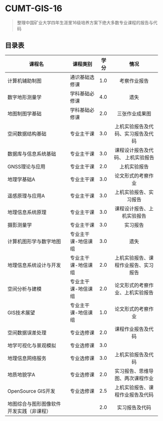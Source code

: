 # CUMT-GIS-16
> 整理中国矿业大学四年生涯里16级培养方案下绝大多数专业课程的报告与代码
## 目录表
| 课程名                 | 课程类别            | 学分 |                 情况                 |
| ---------------------- | ------------------- | ---- |:------------------------------------:|
| 计算机辅助制图         | 通识基础选修课      | 1.0  |             考察作业报告             |
| 数字地形测量学         | 学科基础必修课      | 4.0  |                 遗失                 |
| 地图制图学基础         | 学科基础必修课      | 2.0  |            三张作业成果图            |
| 空间数据结构基础       | 专业主干课          | 3.0  |  上机实验报告及代码、实习报告及代码  |
| 数据库与信息系统基础   | 专业主干课          | 3.0  |  课程设计报告及代码、 上机实验报告   |
| GNSS理论与应用         | 专业主干课          | 2.0  |             上机实验报告             |
| 地理学基础A            | 专业主干课          | 3.0  |          论文形式的考察作业          |
| 遥感原理与应用A        | 专业主干课          | 3.0  |        上机实验报告、实习报告        |
| 地理信息系统原理       | 专业主干课          | 3.0  |      课程设计报告、上机实验报告      |
| 摄影测量学             | 专业主干课          | 3.0  |               实习报告               |
| 计算机图形学与数字地图 | 专业主干课-地信课组 | 3.0  |                 遗失                 |
| 地理信息系统设计与开发 | 专业主干课-地信课组 | 2.0  | 上机实验报告、课程作业报告、实习报告 |
| 空间分析与建模         | 专业主干课-地信课组 | 2.0  |   论文形式的考察作业、上机实验报告   |
| GIS技术展望            | 专业主干课-地信课组 | 1.0  |          论文形式的考察作业          |
| 空间数据误差处理       | 专业选修课          | 2.0  |          课程作业报告及代码          |
| 地学可视化与景观模拟   | 专业选修课          | 3.0  |                                      |
| 地理信息网络服务       | 专业选修课          | 3.0  |          上机实验报告及代码          |
| 地质地貌学A            | 专业选修课          | 2.0  |   实习报告、思维导图、两次课程作业   |
| OpenSource GIS开发     | 专业选修课          | 2.5  |   上机实验报告、课程作业报告及代码   |
| 地图综合与图形图像软件开发实践（非课程）     |           | 2.0  |        实习报告及代码         |
